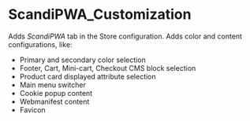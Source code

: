 # ScandiPWA_Customization

Adds *ScandiPWA* tab in the Store configuration. Adds color and content configurations, like:

- Primary and secondary color selection
- Footer, Cart, Mini-cart, Checkout CMS block selection
- Product card displayed attribute selection
- Main menu switcher
- Cookie popup content
- Webmanifest content
- Favicon